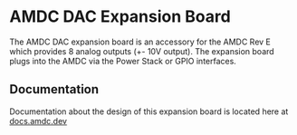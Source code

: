 # AMDC DAC Expansion Board

The AMDC DAC expansion board is an accessory for the AMDC Rev E which provides 8 analog outputs (+- 10V output). The expansion board plugs into the AMDC via the Power Stack or GPIO interfaces. 

## Documentation

Documentation about the design of this expansion board is located here at [docs.amdc.dev](https://docs.amdc.dev/accessories/dac/index.html)
